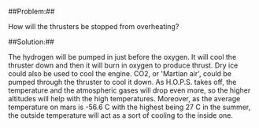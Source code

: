 ##Problem:##

How will the thrusters be stopped from overheating?

##Solution:##

The hydrogen will be pumped in just before the oxygen. It will cool the
thruster down and then it will burn in oxygen to produce thrust. Dry ice
could also be used to cool the engine. CO2, or 'Martian air', could be
pumped through the thruster to cool it down.
As H.O.P.S. takes off, the temperature and the atmospheric gases will drop even more, so the higher altitudes will help with the high temperatures. Moreover, as the average temperature on mars is -56.6 C with the highest being 27 C in the summer, the outside temperature will act as a sort of cooling to the inside one.
